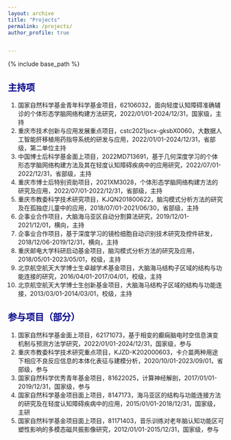 ```yaml
---
layout: archive
title: "Projects"
permalink: /projects/
author_profile: true


---
```


{% include base_path %}



## <font color=DarkBlue>主持项</font>

1. 国家自然科学基金青年科学基金项目，62106032，面向轻度认知障碍准确辅诊的个体形态学脑网络构建方法研究，2022/01/01-2024/12/31，国家级，主持
2. 重庆市技术创新与应用发展重点项目，cstc2021jscx-gksbX0060，大数据人工智能肝移植用药指导系统的研发与应用，2022/01/01-2024/12/31，省部级，第二单位主持
3. 中国博士后科学基金面上项目，2022MD713691，基于几何深度学习的个体形态学脑网络构建方法及其在轻度认知障碍疾病中的应用研究，2022/07/01-2022/12/31，省部级，主持
4. 重庆市博士后特别资助项目，2021XM3028，个体形态学脑网络构建方法的研究及应用，2022/07/01-2022/12/31，省部级，主持
5. 重庆市教委科学技术研究项目，KJQN201800622，脑沟模式分析方法的研究及在孤独症儿童中的应用，2018/07/01-2021/06/30，省部级，主持
6. 企事业合作项目，大脑海马亚区自动分割算法研究，2019/12/01-2021/12/01，横向，主持
7. 企事业合作项目，基于深度学习的镜检细胞自动识别技术研究及控件研发，2018/12/06-2019/12/31，横向，主持
8. 重庆邮电大学科研启动基金项目，脑沟模式分析方法的研究及应用，2018/05/01-2023/05/01，校级，主持
9. 北京航空航天大学博士生卓越学术基金项目，大脑海马结构子区域的结构与功能连接的研究，2016/04/01-2017/04/01，校级，主持
10. 北京航空航天大学博士生创新基金项目，大脑海马结构子区域的结构与功能连接，2013/03/01-2014/03/01，校级，主持

## <font color=DarkBlue>参与项目（部分）</font>

1. 国家自然科学基金面上项目，62171073，基于相变的癫痫脑电时空信息演变机制与预测方法学研究，2022/01/01-2024/12/31，国家级，参与
2. 重庆市教委科学技术研究重点项目，KJZD-K202000603，卡介苗两种用途下相应不良反应信息的本体化表征与建模分析，2020/10/01-2023/09/01，省部级，参与
3. 国家自然科学优秀青年基金项目，81622025，计算神经解剖，2017/01/01-2019/12/31，国家级，参与
4. 国家自然科学基金项目面上项目，8147173，海马亚区的结构与功能连接方法的研究及在轻度认知障碍疾病中的应用，2015/01/01-2018/12/31，国家级，主研
5. 国家自然科学基金项目面上项目，81171403，音乐训练对老年脑认知功能区可塑性影响的多模态磁共振影像研究，2012/01/01-2015/12/31，国家级，参与
